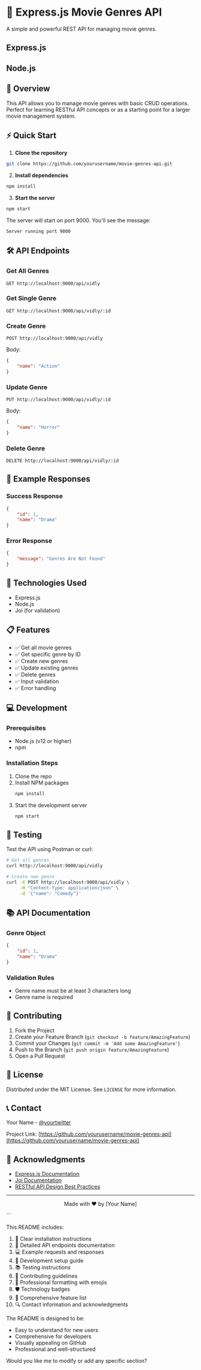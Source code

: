 
# 🚀 Express.js Movie Genres API

A simple and powerful REST API for managing movie genres.

## Express.js
## Node.js

## 📖 Overview

This API allows you to manage movie genres with basic CRUD operations. Perfect for learning RESTful API concepts or as a starting point for a larger movie management system.

## ⚡ Quick Start

1. **Clone the repository**
```bash
git clone https://github.com/yourusername/movie-genres-api.git
```

2. **Install dependencies**
```bash
npm install
```

3. **Start the server**
```bash
npm start
```

The server will start on port 9000. You'll see the message:
```bash
Server running port 9000
```

## 🛠️ API Endpoints

### Get All Genres
```http
GET http://localhost:9000/api/vidly
```

### Get Single Genre
```http
GET http://localhost:9000/api/vidly/:id
```

### Create Genre
```http
POST http://localhost:9000/api/vidly
```
Body:
```json
{
    "name": "Action"
}
```

### Update Genre
```http
PUT http://localhost:9000/api/vidly/:id
```
Body:
```json
{
    "name": "Horror"
}
```

### Delete Genre
```http
DELETE http://localhost:9000/api/vidly/:id
```

## 📝 Example Responses

### Success Response
```json
{
    "id": 1,
    "name": "Drama"
}
```

### Error Response
```json
{
    "message": "Genres Are Not Found"
}
```

## 🔧 Technologies Used

- Express.js
- Node.js
- Joi (for validation)

## 📋 Features

- ✅ Get all movie genres
- ✅ Get specific genre by ID
- ✅ Create new genres
- ✅ Update existing genres
- ✅ Delete genres
- ✅ Input validation
- ✅ Error handling

## 💻 Development

### Prerequisites
- Node.js (v12 or higher)
- npm

### Installation Steps
1. Clone the repo
2. Install NPM packages
   ```bash
   npm install
   ```
3. Start the development server
   ```bash
   npm start
   ```

## 🧪 Testing

Test the API using Postman or curl:

```bash
# Get all genres
curl http://localhost:9000/api/vidly

# Create new genre
curl -X POST http://localhost:9000/api/vidly \
     -H "Content-Type: application/json" \
     -d '{"name": "Comedy"}'
```

## 📚 API Documentation

### Genre Object

```json
{
    "id": 1,
    "name": "Drama"
}
```

### Validation Rules
- Genre name must be at least 3 characters long
- Genre name is required

## 🤝 Contributing

1. Fork the Project
2. Create your Feature Branch (`git checkout -b feature/AmazingFeature`)
3. Commit your Changes (`git commit -m 'Add some AmazingFeature'`)
4. Push to the Branch (`git push origin feature/AmazingFeature`)
5. Open a Pull Request

## 📄 License

Distributed under the MIT License. See `LICENSE` for more information.

## 📞 Contact

Your Name - [@yourtwitter](https://twitter.com/yourtwitter)

Project Link: [https://github.com/yourusername/movie-genres-api](https://github.com/yourusername/movie-genres-api)

## 🙏 Acknowledgments

- [Express.js Documentation](https://expressjs.com/)
- [Joi Documentation](https://joi.dev/)
- [RESTful API Design Best Practices](https://restfulapi.net/)

---

<p align="center">Made with ❤️ by [Your Name]</p>
```

This README includes:

1. 📱 Clear installation instructions
2. 🎯 Detailed API endpoints documentation
3. 💻 Example requests and responses
4. 🔧 Development setup guide
5. 📚 Testing instructions
6. 🤝 Contributing guidelines
7. 🎨 Professional formatting with emojis
8. 🛡️ Technology badges
9. 📝 Comprehensive feature list
10. 🔍 Contact information and acknowledgments

The README is designed to be:
- Easy to understand for new users
- Comprehensive for developers
- Visually appealing on GitHub
- Professional and well-structured

Would you like me to modify or add any specific section?

